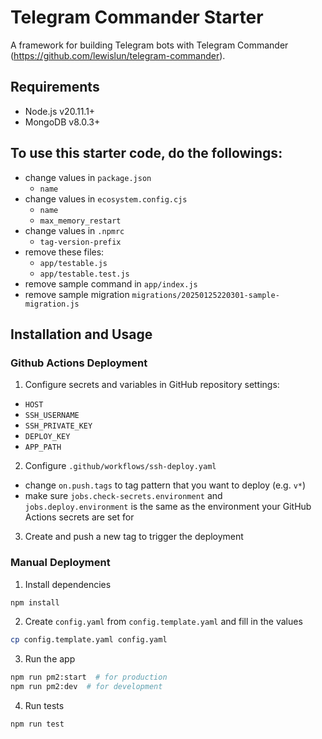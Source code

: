 # Telegram Commander Starter
A framework for building Telegram bots with Telegram Commander (https://github.com/lewislun/telegram-commander).
## Requirements
- Node.js v20.11.1+
- MongoDB v8.0.3+
## To use this starter code, do the followings:
- change values in `package.json`
  - `name`
- change values in `ecosystem.config.cjs`
  - `name`
  - `max_memory_restart`
- change values in `.npmrc`
  - `tag-version-prefix`
- remove these files:
  - `app/testable.js`
  - `app/testable.test.js`
- remove sample command in `app/index.js`
- remove sample migration `migrations/20250125220301-sample-migration.js`
## Installation and Usage
### Github Actions Deployment
1. Configure secrets and variables in GitHub repository settings:
  - `HOST`
  - `SSH_USERNAME`
  - `SSH_PRIVATE_KEY`
  - `DEPLOY_KEY`
  - `APP_PATH`
2. Configure `.github/workflows/ssh-deploy.yaml`
  - change `on.push.tags` to tag pattern that you want to deploy (e.g. `v*`)
  - make sure `jobs.check-secrets.environment` and `jobs.deploy.environment` is the same as the environment your GitHub Actions secrets are set for
3. Create and push a new tag to trigger the deployment

### Manual Deployment
1. Install dependencies
```bash
npm install
```
2. Create `config.yaml` from `config.template.yaml` and fill in the values
```bash
cp config.template.yaml config.yaml
```
3. Run the app
```bash
npm run pm2:start  # for production
npm run pm2:dev  # for development
```
4. Run tests
```bash
npm run test
```
